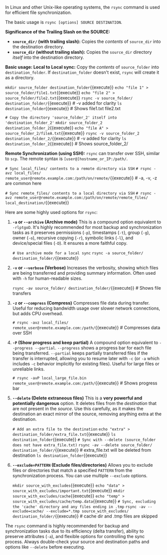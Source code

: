 In Linux and other Unix-like operating systems, the `rsync` command is used for efficient file synchronization.

The basic usage is `rsync [options] SOURCE DESTINATION`.

**Significance of the Trailing Slash on the SOURCE:**

* **`source_dir/` (with trailing slash):** Copies the *contents* of `source_dir` into the destination directory.
* **`source_dir` (without trailing slash):** Copies the `source_dir` directory *itself* into the destination directory.

**Basic usage: Local to Local sync:**
Copy the *contents* of `source_folder` into `destination_folder`. If `destination_folder` doesn't exist, `rsync` will create it as a directory.

`mkdir source_folder destination_folder`{{execute}}
`echo "file 1" > source_folder/file1.txt`{{execute}}
`echo "file 2" > source_folder/file2.txt`{{execute}}
`rsync -v source_folder/ destination_folder/`{{execute}} # -v added for clarity
`ls destination_folder`{{execute}} # Shows file1.txt file2.txt

`# Copy the directory 'source_folder_2' itself into 'destination_folder_2'`
`mkdir source_folder_2 destination_folder_2`{{execute}}
`echo "file A" > source_folder_2/fileA.txt`{{execute}}
`rsync -v source_folder_2 destination_folder_2/`{{execute}} # -v added for clarity
`ls destination_folder_2`{{execute}} # Shows source_folder_2/

**Remote Synchronization (using SSH):**
`rsync` can transfer over SSH, similar to `scp`. The remote syntax is `[user@]hostname_or_IP:/path/`.

`# Sync local_files/ contents to a remote directory via SSH`
`# rsync -avz local_files/ remote_user@remote.example.com:/path/on/remote/`{{execute}} # -a, -v, -z are common here

`# Sync remote_files/ contents to a local directory via SSH`
`# rsync -avz remote_user@remote.example.com:/path/on/remote/remote_files/ local_destination/`{{execute}}

Here are some highly used options for `rsync`:

1.  **`-a` or `--archive` (Archive mode)**
    This is a compound option equivalent to `-rlptgoD`. It's highly recommended for most backup and synchronization tasks as it preserves permissions (`-p`), timestamps (`-t`), group (`-g`), owner (`-o`), recursive copying (`-r`), symbolic links (`-l`), and device/special files (`-D`). It ensures a more faithful copy.

    `# Use archive mode for a local sync`
    `rsync -a source_folder/ destination_folder/`{{execute}}

2.  **`-v` or `--verbose` (Verbose)**
    Increases the verbosity, showing which files are being transferred and providing summary information. Often used with `-h` for human-readable sizes.

    `rsync -av source_folder/ destination_folder/`{{execute}} # Shows file transfers

3.  **`-z` or `--compress` (Compress)**
    Compresses file data during transfer. Useful for reducing bandwidth usage over slower network connections, but adds CPU overhead.

    `# rsync -avz local_files/ remote_user@remote.example.com:/path/`{{execute}} # Compresses data over SSH

4.  **`-P` (Show progress and keep partial)**
    A compound option equivalent to `--progress --partial`. `--progress` shows a progress bar for each file being transferred. `--partial` keeps partially transferred files if the transfer is interrupted, allowing you to resume later with `-c` (or `-a` which includes `-c` behavior implicitly for existing files). Useful for large files or unreliable links.

    `# rsync -avP local_large_file.bin remote_user@remote.example.com:/path/`{{execute}} # Shows progress bar

5.  **`--delete` (Delete extraneous files)**
    This is a **very powerful and potentially dangerous** option. It deletes files from the *destination* that are not present in the *source*. Use this carefully, as it makes the destination an exact mirror of the source, removing anything extra at the destination.

    `# Add an extra file to the destination`
    `echo "extra" > destination_folder/extra_file.txt`{{execute}}
    `ls destination_folder`{{execute}}
    `# Sync with --delete (source_folder does not have extra_file.txt)`
    `rsync -av --delete source_folder/ destination_folder/`{{execute}} # extra_file.txt will be deleted from destination
    `ls destination_folder`{{execute}}

6.  **`--exclude=PATTERN` (Exclude files/directories)**
    Allows you to exclude files or directories that match a specified `PATTERN` from the synchronization process. You can use multiple `--exclude` options.

    `mkdir source_with_excludes`{{execute}}
    `echo "data" > source_with_excludes/important.txt`{{execute}}
    `mkdir source_with_excludes/cache`{{execute}}
    `echo "temp" > source_with_excludes/cache/temp.data`{{execute}}
    `# Sync, excluding the 'cache' directory and any files ending in .tmp`
    `rsync -av --exclude=cache/ --exclude=*.tmp source_with_excludes/ destination_folder/`{{execute}} # cache dir and .tmp files are skipped

The `rsync` command is highly recommended for backup and synchronization tasks due to its efficiency (delta transfer), ability to preserve attributes (`-a`), and flexible options for controlling the sync process. Always double-check your source and destination paths and options like `--delete` before executing.

